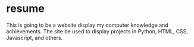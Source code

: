 # resume

This is going to be a website display my computer knowledge and achievements. The site be used to display projects in Python, HTML, CSS, Javascript, and others.
